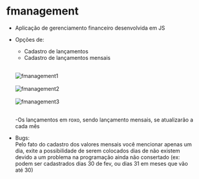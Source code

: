 # fmanagement
 
- Aplicação de gerenciamento financeiro desenvolvida em JS

- Opções de:</br>
	- Cadastro de lançamentos </br>
	- Cadastro de lançamentos mensais
	<br/>
	
	![fmanagement1](https://user-images.githubusercontent.com/60143476/108613006-5914f380-73cc-11eb-8d14-7a195ca96e27.png)
	<br/><br/>
	![fmanagement2](https://user-images.githubusercontent.com/60143476/108613008-603c0180-73cc-11eb-9e88-7c08906f5990.png)
	<br/><br/>
	![fmanagement3](https://user-images.githubusercontent.com/60143476/108613009-6336f200-73cc-11eb-9966-233e845cdc35.png)
	<br/><br/>
	
	-Os lançamentos em roxo, sendo lançamento mensais, se atualizarão a cada mês
	
	
- Bugs: </br>
	Pelo fato do cadastro dos valores mensais você mencionar apenas um dia, exite a possibilidade de serem colocados dias de não existem devido a um problema na programação ainda não consertado (ex: podem ser cadastrados dias 30 de fev, ou dias 31 em meses que vão até 30)
  	
